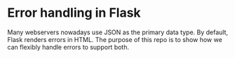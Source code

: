 # Error handling in Flask

Many webservers nowadays use JSON as the primary data type. By default, Flask renders errors in HTML. The purpose of this repo is to show how we can flexibly handle errors to support both.
